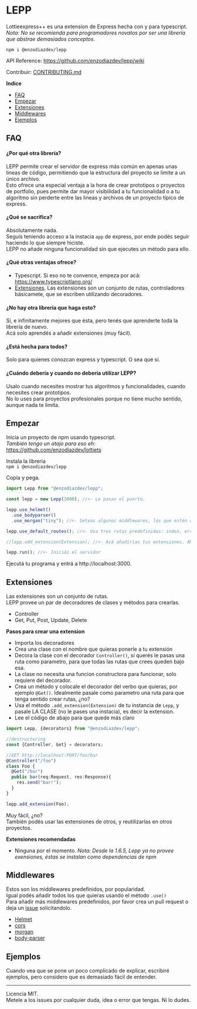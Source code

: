 # LEPP
Lottieexpress++ es una extension de Express hecha con y para typescript.<br>
*Nota: No se recomienda para programadores novatos por ser una librería que abstrae demasiados conceptos.*

`npm i @enzodiazdev/lepp`

API Reference: https://github.com/enzodiazdev/lepp/wiki

Contribuir: [CONTRIBUTING.md](https://github.com/enzodiazdev/lepp/blob/master/CONTRIBUTING.md)

**Indice**
* [FAQ](#FAQ)
* [Empezar](#Empezar)
* [Extensiones](#Extensiones)
* [Middlewares](#Middlewares)
* [Ejemplos](#Ejemplos)

## FAQ
#### ¿Por qué otra librería?
LEPP permite crear el servidor de express más común en apenas unas lineas de código, permitiendo que la estructura del proyecto se limite a un único archivo. <br>
Esto ofrece una especial ventaja a la hora de crear prototipos o proyectos de portfolio, pues permite dar mayor visibilidad a tu funcionalidad o a tu algoritmo sin perderte entre las lineas y archivos de un proyecto típico de express. 

#### ¿Qué se sacrifica?
Absolutamente nada. <br> 
Seguís teniendo acceso a la instacia `app` de express, por ende podés seguir haciendo lo que siempre hiciste. <br>
LEPP no añade ninguna funcionalidad sin que ejecutes un método para ello.

#### ¿Qué otras ventajas ofrece?
* Typescript. Si eso no te convence, empeza por acá: https://www.typescriptlang.org/ <br>
* [Extensiones](#Extensiones). Las extensiones son un conjunto de rutas, controladores básicamete, que se escriben utilizando decoradores.

#### ¿No hay otra librería que haga esto? 
Sí, e infinitamente mejores que ésta, pero tenés que aprenderte toda la librería de nuevo.<br>
Acá solo aprendés a añadir extensiones (muy fácil).

#### ¿Está hecha para todos? 
Solo para quienes conozcan express y typescript. O sea que sí. 

#### ¿Cuándo debería y cuando no debería utilizar LEPP? 
Usalo cuando necesites mostrar tus algoritmos y funcionalidades, cuando necesites crear prototipos. <br>
No lo uses para proyectos profesionales porque no tiene mucho sentido, aunque nada te limita.

## Empezar
Inicia un proyecto de npm usando typescript. <br>
*También tengo un atajo para eso eh:* https://github.com/enzodiazdev/lottiets

Instala la librería<br>
`npm i @enzodiazdev/lepp`

Copia y pega.
```ts
import Lepp from "@enzodiazdev/lepp";

const lepp = new Lepp(3000); //<- Le pasas el puerto.

lepp.use_helmet()
  .use_bodyparser()
  .use_morgan("tiny"); //<- Seteas algunos middlewares, los que estén disponibles.

lepp.use_default_routes(); //<- Usa tres rutas predefinidas: index, error 404 y error 500.

//lepp.add_extension(Extension); //<- Acá añadírías tus extensiones. ANTES de iniciar el server, como siempre.

lepp.run(); //<- Iniciás el servidor 
```
Ejecutá tu programa y entrá a http://localhost:3000. 

## Extensiones
Las extensiones son un conjunto de rutas.<br>
LEPP provee un par de decoradores de clases y métodos para crearlas. <br>
 * Controller
 * Get, Put, Post, Update, Delete

**Pasos para crear una extension**
 * Importa los decoradores
 * Crea una clase con el nombre que quieras ponerle a tu extensión
 * Decora la clase con el decorador `Controller()`, si querés le pasas una ruta como parametro, para que todas las rutas que crees queden bajo esa.
 * La clase no necesita una funcion constructora para funcionar, solo requiere del decorador.
 * Crea un método y colocale el decorador del verbo que quieras, por ejemplo `@Get()`. Idealmente pasale como parametro una ruta para que tenga sentido crear rutas, ¿no? 
 * Usa el método `.add_extension(Extension)` de tu instancia de `Lepp`, y pasale LA CLASE (no le pases una instacia), es decir la extension. 
 * Lee el código de abajo para que quede más claro

```ts
import Lepp, {decorators} from "@enzodiazdev/lepp";

//destructuring
const {Controller, Get} = decorators;

//GET http://localhost:PORT/foo/bar
@Controller("/foo")
class Foo {
  @Get("/bar")
  public bar(req:Request, res:Response){
    res.send("bar!");
  }
}

lepp.add_extension(Foo);
```

Muy fácil, ¿no?<br>
También podés usar las extensiones de otros, y reutilizarlas en otros proyectos.

**Extensiones recomendadas**
 * Ninguna por el momento. 
*Nota: Desde la 1.6.5, Lepp ya no provee exensiones, éstas se instalan como dependencias de npm*


## Middlewares
Estos son los middlewares predefinidos, por popularidad. <br>
Igual podés añadir todos los que quieras usando el método `.use()`<br>
Para añadir más middlewares predefinidos, por favor crea un pull request o deja un [issue](https://github.com/enzodiazdev/lepp/issues) solicitandolo.
 * [Helmet](https://helmetjs.github.io/)
 * [cors](https://github.com/expressjs/cors)
 * [morgan](https://github.com/expressjs/morgan)
 * [body-parser](https://github.com/expressjs/body-parser)

## Ejemplos
Cuando vea que se pone un poco complicado de explicar, escribiré ejemplos, pero considero que es demasiado fácil de entender.

---
Licencia MIT. <br>
Metele a los issues por cualquier duda, idea o error que tengas. Ni lo dudes.<br>
